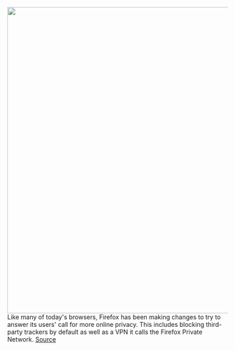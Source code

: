 <img src='https://cdn.vox-cdn.com/thumbor/24YEMc-aonPqKQCHwjlZ3w_jVuw=/0x0:1020x612/1200x800/filters:focal(429x225:591x387)/cdn.vox-cdn.com/uploads/chorus_image/image/66273746/firefox_logo_1020.0.jpg' width='700px' /><br/>
Like many of today's browsers, Firefox has been making changes to try to answer its users' call for more online privacy. This includes blocking third-party trackers by default as well as a VPN it calls the Firefox Private Network.
<a href='https://www.theverge.com/2020/2/7/21121202/firefox-privacy-tools-private-network-browser-settings'> Source <a/>